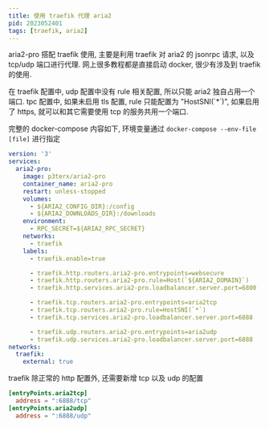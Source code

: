 ```yaml
---
title: 使用 traefik 代理 aria2
pid: 2023052401
tags: [traefik, aria2]
---
```


aria2-pro 搭配 traefik 使用, 主要是利用 traefik 对 aria2 的 jsonrpc 请求, 以及 tcp/udp 端口进行代理.
网上很多教程都是直接启动 docker, 很少有涉及到 traefik 的使用.

在 traefik 配置中, udp 配置中没有 rule 相关配置, 所以只能 aria2 独自占用一个端口.
tpc 配置中, 如果未启用 tls 配置, rule 只能配置为 "HostSNI(\`*\`)", 如果启用了 https, 就可以和其它需要使用 tcp 的服务共用一个端口.

完整的 docker-compose 内容如下, 环境变量通过 `docker-compose --env-file [file]` 进行指定

```yml
version: '3'
services:
  aria2-pro:
    image: p3terx/aria2-pro
    container_name: aria2-pro
    restart: unless-stopped
    volumes:
      - ${ARIA2_CONFIG_DIR}:/config
      - ${ARIA2_DOWNLOADS_DIR}:/downloads
    environment:
      - RPC_SECRET=${ARIA2_RPC_SECRET}
    networks:
      - traefik
    labels:
      - traefik.enable=true

      - traefik.http.routers.aria2-pro.entrypoints=websecure
      - traefik.http.routers.aria2-pro.rule=Host(`${ARIA2_DOMAIN}`)
      - traefik.http.services.aria2-pro.loadbalancer.server.port=6800

      - traefik.tcp.routers.aria2-pro.entrypoints=aria2tcp
      - traefik.tcp.routers.aria2-pro.rule=HostSNI(`*`)
      - traefik.tcp.services.aria2-pro.loadbalancer.server.port=6888

      - traefik.udp.routers.aria2-pro.entrypoints=aria2udp
      - traefik.udp.services.aria2-pro.loadbalancer.server.port=6888
networks:
  traefik:
    external: true

```

traefik 除正常的 http 配置外, 还需要新增 tcp 以及 udp 的配置

```toml
[entryPoints.aria2tcp]
  address = ":6888/tcp"
[entryPoints.aria2udp]
  address = ":6888/udp"
```
